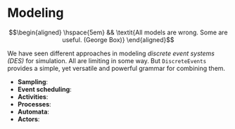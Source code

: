 # Modeling

```math
\begin{aligned}
\hspace{5em} && \textit{All models are wrong. Some are useful. (George Box)}
\end{aligned}
```

We have seen different approaches in modeling *discrete event systems (DES)* for simulation. All are limiting in some way. But `DiscreteEvents` provides a simple, yet versatile and powerful grammar for combining them.

- **Sampling**:
- **Event scheduling**:
- **Activities**:
- **Processes**:
- **Automata**:
- **Actors**:
